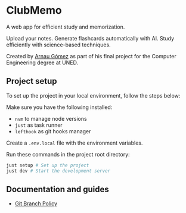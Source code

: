 # ClubMemo

A web app for efficient study and memorization.

Upload your notes. Generate flashcards automatically with AI. Study efficiently with science-based techniques.

Created by [Arnau Gómez](https://www.arnaugomez.com) as part of his final project for the Computer Engineering degree at UNED.

## Project setup

To set up the project in your local environment, follow the steps below:

Make sure you have the following installed:

- `nvm` to manage node versions
- `just` as task runner
- `lefthook` as git hooks manager

Create a `.env.local` file with the environment variables.

Run these commands in the project root directory:

```sh
just setup # Set up the project
just dev # Start the development server
```

## Documentation and guides

- [Git Branch Policy](./docs/git-branch-policy.md)
